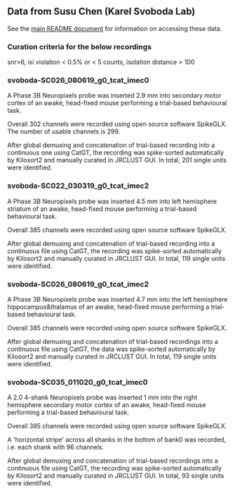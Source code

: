 ## Data from Susu Chen (Karel Svoboda Lab)

See the [main README document](../README.md) for information on accessing these data.

### Curation criteria for the below recordings

snr>6, isi violation < 0.5% or < 5 counts, isolation distance > 100

### svoboda-SC026_080619_g0_tcat_imec0

A Phase 3B Neuropixels probe was inserted 2.9 mm into secondary motor cortex of an awake, head-fixed mouse performing a trial-based behavioural task. 

Overall 302 channels were recorded using open source software SpikeGLX. The number of usable channels is 299.

After global demuxing and concatenation of trial-based recording into a continuous one using CatGT, the recording was spike-sorted automatically by Kilosort2 and manually curated in JRCLUST GUI. In total, 201 single units were identified.

### svoboda-SC022_030319_g0_tcat_imec2

A Phase 3B Neuropixels probe was inserted 4.5 mm into left hemisphere striatum of an awake, head-fixed mouse performing a trial-based behavioural task. 

Overall 385 channels were recorded using open source software SpikeGLX.

After global demuxing and concatenation of trial-based recording into a continuous file using CatGT, the recording was spike-sorted automatically by Kilosort2 and manually curated in JRCLUST GUI. In total, 119 single units were identified.

### svoboda-SC026_080619_g0_tcat_imec2

A Phase 3B Neuropixels probe was inserted 4.7 mm into the left hemisphere hippocampus&thalamus of an awake, head-fixed mouse performing a trial-based behavioural task. 

Overall 385 channels were recorded using open source software SpikeGLX.

After global demuxing and concatenation of trial-based recordings into a continuous file using CatGT, the data was spike-sorted automatically by Kilosort2 and manually curated in JRCLUST GUI. In total, 119 single units were identified. 

### svoboda-SC035_011020_g0_tcat_imec0

A 2.0 4-shank Neuropixels probe was inserted 1 mm into the right hemisphere secondary motor cortex of an awake, head-fixed mouse performing a trial-based behavioural task. 

Overall 385 channels were recorded using open source software SpikeGLX.

A 'horizontal stripe' across all shanks in the bottom of bank0 was recorded, i.e. each shank with 96 channels.

After global demuxing and concatenation of trial-based recordings into a continuous file using CatGT, the recording was spike-sorted automatically by Kilosort2 and manually curated in JRCLUST GUI. In total, 93 single units were identified.